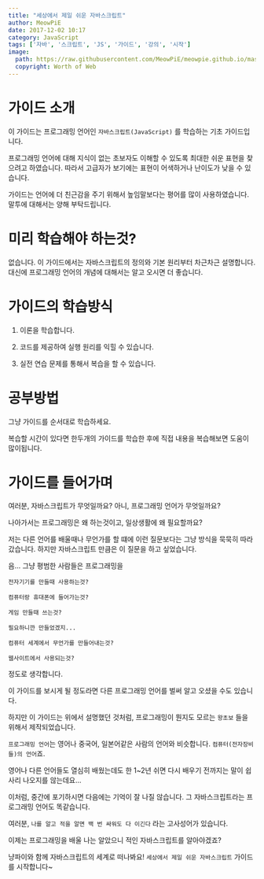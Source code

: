 ```yaml
---
title: "세상에서 제일 쉬운 자바스크립트"
author: MeowPiE
date: 2017-12-02 10:17
category: JavaScript
tags: ['자바', '스크립트', 'JS', '가이드', '강의', '시작']
image:
  path: https://raw.githubusercontent.com/MeowPiE/meowpie.github.io/master/assets/img/javascript/guide_logo.jpg
  copyright: Worth of Web
---
```


# 가이드 소개

이 가이드는 프로그래밍 언어인 `자바스크립트(JavaScript)` 를 학습하는 기초 가이드입니다.

프로그래밍 언어에 대해 지식이 없는 초보자도 이해할 수 있도록 최대한 쉬운 표현을 찾으려고 하였습니다. 따라서 고급자가 보기에는 표현이 어색하거나 난이도가 낮을 수 있습니다.

가이드는 언어에 더 친근감을 주기 위해서 높임말보다는 평어를 많이 사용하였습니다. 말투에 대해서는 양해 부탁드립니다.

# 미리 학습해야 하는것?

없습니다. 이 가이드에서는 자바스크립트의 정의와 기본 원리부터 차근차근 설명합니다. 대신에 프로그래밍 언어의 개념에 대해서는 알고 오시면 더 좋습니다.

# 가이드의 학습방식

1. 이론을 학습합니다.

2. 코드를 제공하여 실행 원리를 익힐 수 있습니다.

3. 실전 연습 문제를 통해서 복습을 할 수 있습니다.

# 공부방법

그냥 가이드를 순서대로 학습하세요.

복습할 시간이 있다면 한두개의 가이드를 학습한 후에 직접 내용을 복습해보면 도움이 많이됩니다.

# 가이드를 들어가며

여러분, 자바스크립트가 무엇일까요? 아니, 프로그래밍 언어가 무엇일까요?

나아가서는 프로그래밍은 왜 하는것이고, 일상생활에 왜 필요할까요?

저는 다른 언어를 배울때나 무언가를 할 떄에 이런 질문보다는 그냥 방식을 묵묵히 따라갔습니다. 하지만 자바스크립트 만큼은 이 질문을 하고 싶었습니다.

음... 그냥 평범한 사람들은 프로그래밍을

`전자기기를 만들때 사용하는것?`

`컴퓨터랑 휴대폰에 들어가는것?`

`게임 만들때 쓰는것?`

`필요하니깐 만들었겠지...`

`컴퓨터 세계에서 무언가를 만들어내는것?`

`웹사이트에서 사용되는것?`

정도로 생각합니다.

이 가이드를 보시게 될 정도라면 다른 프로그래밍 언어를 벌써 알고 오셨을 수도 있습니다.

하지만 이 가이드는 위에서 설명했던 것처럼, 프로그래밍이 뭔지도 모르는 `왕초보` 들을 위해서 제작되었습니다.

`프로그래밍 언어`는 영어나 중국어, 일본어같은 사람의 언어와 비슷합니다. `컴퓨터(전자장비들)의 언어`죠.

영어나 다른 언어들도 열심히 배웠는데도 한 1~2년 쉬면 다시 배우기 전까지는 말이 쉽사리 나오지를 않는데요...

이처럼, 중간에 포기하시면 다음에는 기억이 잘 나질 않습니다. 그 자바스크립트라는 프로그래밍 언어도 똑같습니다.

여러분, `나를 알고 적을 알면 백 번 싸워도 다 이긴다` 라는 고사성어가 있습니다.

이제는 프로그래밍을 배울 나는 알았으니 적인 자바스크립트를 알아야겠죠?

냥파이와 함께 자바스크립트의 세계로 떠나봐요! `세상에서 제일 쉬운 자바스크립트` 가이드를 시작합니다~
